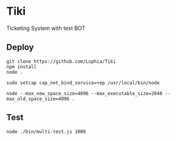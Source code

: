 # Tiki
Ticketing System with test BOT

## Deploy
```shell
git clone https://github.com/Luphia/Tiki
npm install
node .
```
```shell
sudo setcap cap_net_bind_service=+ep /usr/local/bin/node
```
```shell
node --max_new_space_size=4096 --max_executable_size=2048 --max_old_space_size=4096 .
```

## Test
```shell
node ./bin/multi-test.js 1000
```
